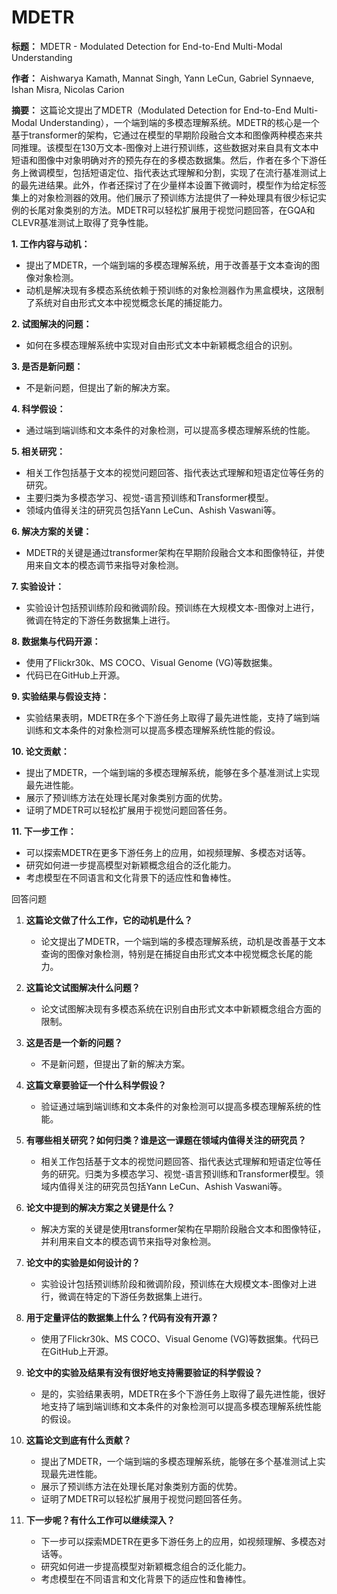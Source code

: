 # MDETR

**标题：** MDETR - Modulated Detection for End-to-End Multi-Modal Understanding

**作者：** Aishwarya Kamath, Mannat Singh, Yann LeCun, Gabriel Synnaeve, Ishan Misra, Nicolas Carion

**摘要：** 这篇论文提出了MDETR（Modulated Detection for End-to-End Multi-Modal Understanding），一个端到端的多模态理解系统。MDETR的核心是一个基于transformer的架构，它通过在模型的早期阶段融合文本和图像两种模态来共同推理。该模型在130万文本-图像对上进行预训练，这些数据对来自具有文本中短语和图像中对象明确对齐的预先存在的多模态数据集。然后，作者在多个下游任务上微调模型，包括短语定位、指代表达式理解和分割，实现了在流行基准测试上的最先进结果。此外，作者还探讨了在少量样本设置下微调时，模型作为给定标签集上的对象检测器的效用。他们展示了预训练方法提供了一种处理具有很少标记实例的长尾对象类别的方法。MDETR可以轻松扩展用于视觉问题回答，在GQA和CLEVR基准测试上取得了竞争性能。

**1. 工作内容与动机：**
   - 提出了MDETR，一个端到端的多模态理解系统，用于改善基于文本查询的图像对象检测。
   - 动机是解决现有多模态系统依赖于预训练的对象检测器作为黑盒模块，这限制了系统对自由形式文本中视觉概念长尾的捕捉能力。

**2. 试图解决的问题：**
   - 如何在多模态理解系统中实现对自由形式文本中新颖概念组合的识别。

**3. 是否是新问题：**
   - 不是新问题，但提出了新的解决方案。

**4. 科学假设：**
   - 通过端到端训练和文本条件的对象检测，可以提高多模态理解系统的性能。

**5. 相关研究：**
   - 相关工作包括基于文本的视觉问题回答、指代表达式理解和短语定位等任务的研究。
   - 主要归类为多模态学习、视觉-语言预训练和Transformer模型。
   - 领域内值得关注的研究员包括Yann LeCun、Ashish Vaswani等。

**6. 解决方案的关键：**
   - MDETR的关键是通过transformer架构在早期阶段融合文本和图像特征，并使用来自文本的模态调节来指导对象检测。

**7. 实验设计：**
   - 实验设计包括预训练阶段和微调阶段。预训练在大规模文本-图像对上进行，微调在特定的下游任务数据集上进行。

**8. 数据集与代码开源：**
   - 使用了Flickr30k、MS COCO、Visual Genome (VG)等数据集。
   - 代码已在GitHub上开源。

**9. 实验结果与假设支持：**
   - 实验结果表明，MDETR在多个下游任务上取得了最先进性能，支持了端到端训练和文本条件的对象检测可以提高多模态理解系统性能的假设。

**10. 论文贡献：**
   - 提出了MDETR，一个端到端的多模态理解系统，能够在多个基准测试上实现最先进性能。
   - 展示了预训练方法在处理长尾对象类别方面的优势。
   - 证明了MDETR可以轻松扩展用于视觉问题回答任务。

**11. 下一步工作：**
   - 可以探索MDETR在更多下游任务上的应用，如视频理解、多模态对话等。
   - 研究如何进一步提高模型对新颖概念组合的泛化能力。
   - 考虑模型在不同语言和文化背景下的适应性和鲁棒性。

回答问题

1. **这篇论文做了什么工作，它的动机是什么？**
   - 论文提出了MDETR，一个端到端的多模态理解系统，动机是改善基于文本查询的图像对象检测，特别是在捕捉自由形式文本中视觉概念长尾的能力。

2. **这篇论文试图解决什么问题？**
   - 论文试图解决现有多模态系统在识别自由形式文本中新颖概念组合方面的限制。

3. **这是否是一个新的问题？**
   - 不是新问题，但提出了新的解决方案。

4. **这篇文章要验证一个什么科学假设？**
   - 验证通过端到端训练和文本条件的对象检测可以提高多模态理解系统的性能。

5. **有哪些相关研究？如何归类？谁是这一课题在领域内值得关注的研究员？**
   - 相关工作包括基于文本的视觉问题回答、指代表达式理解和短语定位等任务的研究。归类为多模态学习、视觉-语言预训练和Transformer模型。领域内值得关注的研究员包括Yann LeCun、Ashish Vaswani等。

6. **论文中提到的解决方案之关键是什么？**
   - 解决方案的关键是使用transformer架构在早期阶段融合文本和图像特征，并利用来自文本的模态调节来指导对象检测。

7. **论文中的实验是如何设计的？**
   - 实验设计包括预训练阶段和微调阶段，预训练在大规模文本-图像对上进行，微调在特定的下游任务数据集上进行。

8. **用于定量评估的数据集上什么？代码有没有开源？**
   - 使用了Flickr30k、MS COCO、Visual Genome (VG)等数据集。代码已在GitHub上开源。

9. **论文中的实验及结果有没有很好地支持需要验证的科学假设？**
   - 是的，实验结果表明，MDETR在多个下游任务上取得了最先进性能，很好地支持了端到端训练和文本条件的对象检测可以提高多模态理解系统性能的假设。

10. **这篇论文到底有什么贡献？**
    - 提出了MDETR，一个端到端的多模态理解系统，能够在多个基准测试上实现最先进性能。
    - 展示了预训练方法在处理长尾对象类别方面的优势。
    - 证明了MDETR可以轻松扩展用于视觉问题回答任务。

11. **下一步呢？有什么工作可以继续深入？**
    - 下一步可以探索MDETR在更多下游任务上的应用，如视频理解、多模态对话等。
    - 研究如何进一步提高模型对新颖概念组合的泛化能力。
    - 考虑模型在不同语言和文化背景下的适应性和鲁棒性。